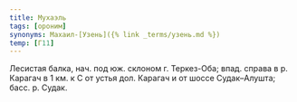 ```yaml
---
title: Мухаэль
tags: [ороним]
synonyms: Махаил-[Узень]({% link _terms/узень.md %})
temp: [Г11]
---
```


Лесистая балка, нач. под юж. склоном г. Теркез-Оба; впад. справа в р. Карагач в
1 км. к С от устья дол. Карагач и от шоссе Судак–Алушта; басс. р. Судак.
